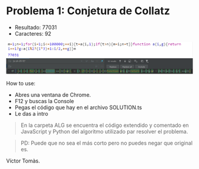 # Problema 1: Conjetura de Collatz
* Resultado: 77031
* Caracteres: 92

![Optional Text](IMG/result.PNG)
![Optional Text](IMG/regex.PNG)

How to use:
* Abres una ventana de Chrome.
* F12 y buscas la Console
* Pegas el código que hay en el archivo SOLUTION.ts
* Le das a intro

> En la carpeta ALG se encuentra el código extendido y comentado en JavaScript y Python
>del algoritmo utilizado par resolver el problema.

> PD: Puede que no sea el más corto pero no puedes negar que original es. 

Víctor Tomàs.
